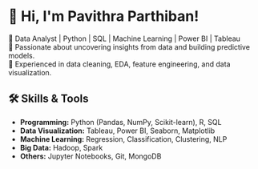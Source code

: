 # 👋 Hi, I'm Pavithra Parthiban!
🔹 Data Analyst | Python | SQL | Machine Learning | Power BI | Tableau  
🔹 Passionate about uncovering insights from data and building predictive models.  
🔹 Experienced in data cleaning, EDA, feature engineering, and data visualization.  

## 🛠 Skills & Tools  
- **Programming:** Python (Pandas, NumPy, Scikit-learn), R, SQL  
- **Data Visualization:** Tableau, Power BI, Seaborn, Matplotlib  
- **Machine Learning:** Regression, Classification, Clustering, NLP  
- **Big Data:** Hadoop, Spark  
- **Others:** Jupyter Notebooks, Git, MongoDB  

